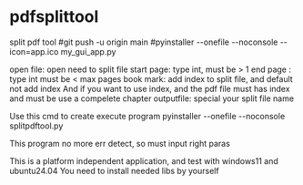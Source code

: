 # pdfsplittool
split pdf tool
#git push -u origin main
#pyinstaller --onefile --noconsole --icon=app.ico my_gui_app.py


open file: open need to split file
start page: type int, must be  >  1
end page : type int must be < max pages
book mark: add index to split file, and default not add index
           And if you want to use index, and the pdf file must has index
           and must be use a compelete chapter
outputfile: special your split file name

Use this cmd to create execute program
pyinstaller --onefile --noconsole splitpdftool.py

This program no more err detect, so must input right paras

This is a platform independent application, and  test with windows11 and ubuntu24.04
You need to install needed libs by yourself


